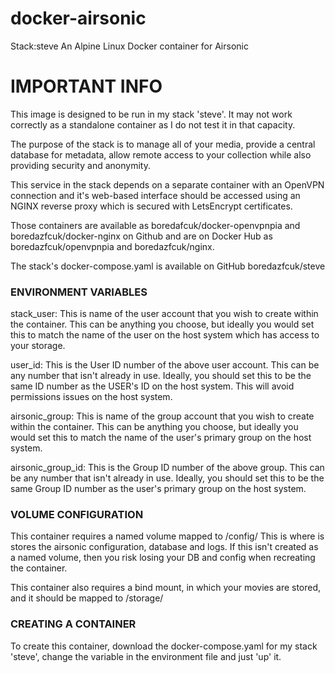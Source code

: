 # docker-airsonic
Stack:steve An Alpine Linux Docker container for Airsonic

# IMPORTANT INFO

This image is designed to be run in my stack 'steve'. It may not work correctly as a standalone container as I do not test it in that capacity.

The purpose of the stack is to manage all of your media, provide a central database for metadata, allow remote access to your collection while also providing security and anonymity.

This service in the stack depends on a separate container with an OpenVPN connection and it's web-based interface should be accessed using an NGINX reverse proxy which is secured with LetsEncrypt certificates.

Those containers are available as boredafcuk/docker-openvpnpia and boredazfcuk/docker-nginx on Github and are on Docker Hub as boredazfcuk/openvpnpia and boredazfcuk/nginx.

The stack's docker-compose.yaml is available on GitHub boredazfcuk/steve

### ENVIRONMENT VARIABLES

stack_user: This is name of the user account that you wish to create within the container. This can be anything you choose, but ideally you would set this to match the name of the user on the host system which has access to your storage.

user_id: This is the User ID number of the above user account. This can be any number that isn't already in use. Ideally, you should set this to be the same ID number as the USER's ID on the host system. This will avoid permissions issues on the host system.

airsonic_group: This is name of the group account that you wish to create within the container. This can be anything you choose, but ideally you would set this to match the name of the user's primary group on the host system.

airsonic_group_id: This is the Group ID number of the above group. This can be any number that isn't already in use. Ideally, you should set this to be the same Group ID number as the user's primary group on the host system.

### VOLUME CONFIGURATION

This container requires a named volume mapped to /config/ This is where is stores the airsonic configuration, database and logs. If this isn't created as a named volume, then you risk losing your DB and config when recreating the container.

This container also requires a bind mount, in which your movies are stored, and it should be mapped to /storage/

### CREATING A CONTAINER

To create this container, download the docker-compose.yaml for my stack 'steve', change the variable in the environment file and just 'up' it.
